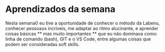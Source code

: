 # Aprendizados da semana

Nesta semana0 eu tive a oportunidade de conhecer o método da Labenu, conhecer pessoaos incríveis, me adaptar ao ritmo alucinante, e aprender coisas básicas ** mas muito importantes ** que eu não dominava como: linha de comando (bash), GIT e o VS Code, entre algumas coisas que podem ser consideradas soft skills.

